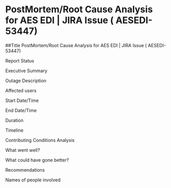 # PostMortem/Root Cause Analysis for AES EDI | JIRA Issue ( AESEDI-53447)

##Title
PostMortem/Root Cause Analysis for AES EDI | JIRA Issue ( AESEDI-53447)

Report Status

Executive Summary

Outage Description

Affected users

Start Date/Time

End Date/Time

Duration

Timeline

Contributing Conditions Analysis

What went well?

What could have gone better?

Recommendations

Names of people involved

